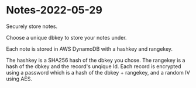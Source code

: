 # Notes-2022-05-29

Securely store notes.

Choose a unique dbkey to store your notes under.

Each note is stored in AWS DynamoDB with a hashkey and rangekey.

The hashkey is a SHA256 hash of the dbkey you chose. The rangekey is a hash of the dbkey and the record's unqique Id. Each record is encrypted using a password which is a 
hash of the dbkey + rangekey, and a random IV using AES.
